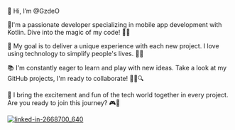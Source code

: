 

👋 Hi, I’m @GzdeO
  
💫I'm a passionate developer specializing in mobile app development with Kotlin. Dive into the magic of my code! 🚀📱

🌟 My goal is to deliver a unique experience with each new project. I love using technology to simplify people's lives. 🌈💡

📚 I'm constantly eager to learn and play with new ideas. Take a look at my GitHub projects, I'm ready to collaborate! 👨‍💻🔍

🎉 I bring the excitement and fun of the tech world together in every project. Are you ready to join this journey? 🎮🤝

[![linked-in-2668700_640](https://play-lh.googleusercontent.com/kMofEFLjobZy_bCuaiDogzBcUT-dz3BBbOrIEjJ-hqOabjK8ieuevGe6wlTD15QzOqw=w240-h480-rw)](https://www.linkedin.com/in/g%C3%B6zde-%C3%B6-70570a244/)





